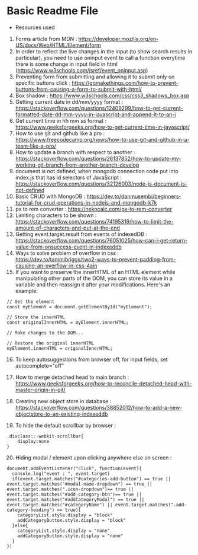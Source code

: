 # Basic Readme File 
- Resources used 
1) Forms article from MDN : https://developer.mozilla.org/en-US/docs/Web/HTML/Element/form
2) In order to reflect the live changes in the input (to show search results in particular), you need to use oninput event to call a function everytime there is some change in input field in html (https://www.w3schools.com/jsref/event_oninput.asp)
3) Preventing form from submitting and allowing it to submit only on specific buttons click : https://gomakethings.com/how-to-prevent-buttons-from-causing-a-form-to-submit-with-html/
4) Box shadow : https://www.w3schools.com/css/css3_shadows_box.asp
5) Getting current date in dd/mm/yyyy format : https://stackoverflow.com/questions/12409299/how-to-get-current-formatted-date-dd-mm-yyyy-in-javascript-and-append-it-to-an-i
6) Get current time in hh mm ss format : https://www.geeksforgeeks.org/how-to-get-current-time-in-javascript/
7) How to use git and github like a pro : https://www.freecodecamp.org/news/how-to-use-git-and-github-in-a-team-like-a-pro/
8) How to update a branch with respect to another : https://stackoverflow.com/questions/26137852/how-to-update-my-working-git-branch-from-another-branch-develop
9) document is not defined, when mongodb connection code put into index.js that has id selectors of JavaScript : https://stackoverflow.com/questions/32126003/node-js-document-is-not-defined
10) Basic CRUD with MongoDB : https://dev.to/danmusembi/beginners-tutorial-for-crud-operations-in-nodejs-and-mongodb-k7k
11) px to rem converter : https://nekocalc.com/px-to-rem-converter
12) Limiting characters to be shown : https://stackoverflow.com/questions/74195319/how-to-limit-the-amount-of-characters-and-put-at-the-end
13) Getting event.target.result from events of indexedDB : https://stackoverflow.com/questions/76051025/how-can-i-get-return-value-from-onsuccess-event-in-indexeddb
14) Ways to solve problem of overflow in css : https://dev.to/tammibriggs/two2-ways-to-prevent-padding-from-causing-an-overflow-in-css-4ain
15) If you want to preserve the innerHTML of an HTML element while manipulating other parts of the DOM, you can store its value in a variable and then reassign it after your modifications. Here's an example:

```
// Get the element
const myElement = document.getElementById("myElement");

// Store the innerHTML
const originalInnerHTML = myElement.innerHTML;

// Make changes to the DOM...

// Restore the original innerHTML
myElement.innerHTML = originalInnerHTML;
```
16) To keep autosuggestions from browser off, for input fields, set autocomplete="off"
17) How to merge detached head to main branch : https://www.geeksforgeeks.org/how-to-reconcile-detached-head-with-master-origin-in-git/
18) Creating new object store in database : https://stackoverflow.com/questions/38852012/how-to-add-a-new-objectstore-to-an-existing-indexeddb

19) To hide the default scrollbar by browser :
```
.divclass::-webkit-scrollbar{
    display:none
}
```
20) Hiding modal / element upon clicking anywhere else on screen : 
```
document.addEventListener("click", function(event){
  console.log("event : ", event.target)
  if(event.target.matches("#categories-add-button") == true || event.target.matches("#modal-name-dropdown") == true || event.target.matches(".icon-dropdown")== true || event.target.matches("#add-category-btn")== true || event.target.matches("#addCategoryModal") == true || event.target.matches("#categoryName") || event.target.matches(".add-category-heading") == true){
    categoryList.style.display = "block"
    addCategoryButton.style.display = "block"
  }else{
    categoryList.style.display = "none"
    addCategoryButton.style.display = "none"
  }
})
```

<!-- TODOs  -->
<!-- (temporarily done : Implement checks that without selecting required fields, record cannot be added (shows warnings) -->
<!-- Feature that lets user add / remove categories -->
<!-- Implement loader and animation -->
<!-- @SrishtiRaut : Implement pagination for records and users -->
